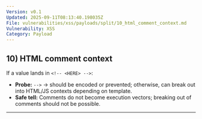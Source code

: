 ```yaml
---
Version: v0.1
Updated: 2025-09-11T08:13:40.198035Z
File: vulnerabilities/xss/payloads/split/10_html_comment_context.md
Vulnerability: XSS
Category: Payload
---
```

## 10) **HTML comment** context
If a value lands in `<!-- <HERE> -->`:

- **Probe:** `-->` → should be encoded or prevented; otherwise, can break out into HTML/JS contexts depending on template.
- **Safe tell:** Comments do not become execution vectors; breaking out of comments should not be possible.

---